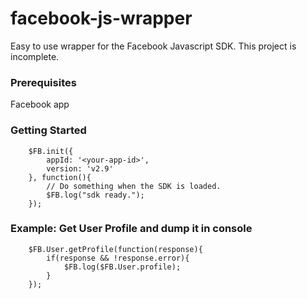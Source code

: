 # facebook-js-wrapper
Easy to use wrapper for the Facebook Javascript SDK.
This project is incomplete.

### Prerequisites

Facebook app

### Getting Started

```
	$FB.init({
		appId: '<your-app-id>',
		version: 'v2.9'
	}, function(){
		// Do something when the SDK is loaded.
		$FB.log("sdk ready.");
	});
```

### Example: Get User Profile and dump it in console

```
	$FB.User.getProfile(function(response){
		if(response && !response.error){
			$FB.log($FB.User.profile);
		}
	});
```
